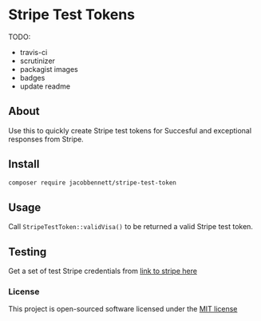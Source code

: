 # Stripe Test Tokens

TODO: 
- travis-ci
- scrutinizer
- packagist images
- badges
- update readme

## About

Use this to quickly create Stripe test tokens for Succesful and exceptional responses from Stripe.

## Install
```bash
composer require jacobbennett/stripe-test-token
```

## Usage

Call `StripeTestToken::validVisa()` to be returned a valid Stripe test token.

## Testing

Get a set of test Stripe credentials from [link to stripe here](http://google.com)


### License

This project is open-sourced software licensed under the [MIT license](http://opensource.org/licenses/MIT)

